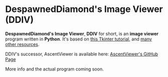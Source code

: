 # DespawnedDiamond's Image Viewer (DDIV)

**DespawnedDiamond's Image Viewer**, **DDIV** for short, is an **image viewer** program written in **Python**. It's based on [this Tkinter tutorial](https://www.youtube.com/watch?v=zg4c92pNFeo), and [many other resources](/CREDITS.md).

DDIV's successor, AscentViewer is available here: [AscentViewer's GitHub Page](https://github.com/despawnedd/AscentViewer)

More info and the actual program coming soon.
